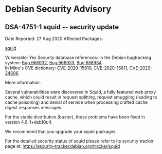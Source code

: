 
Debian Security Advisory
========================


DSA-4751-1 squid -- security update
-----------------------------------



Date Reported:
27 Aug 2020
Affected Packages:

[squid](https://packages.debian.org/src:squid)

Vulnerable:
Yes
Security database references:
In the Debian bugtracking system: [Bug 968932](https://bugs.debian.org/cgi-bin/bugreport.cgi?bug=968932), [Bug 968933](https://bugs.debian.org/cgi-bin/bugreport.cgi?bug=968933), [Bug 968934](https://bugs.debian.org/cgi-bin/bugreport.cgi?bug=968934).  
In Mitre's CVE dictionary: [CVE-2020-15810](https://security-tracker.debian.org/tracker/CVE-2020-15810), [CVE-2020-15811](https://security-tracker.debian.org/tracker/CVE-2020-15811), [CVE-2020-24606](https://security-tracker.debian.org/tracker/CVE-2020-24606).  

More information:

Several vulnerabilities were discovered in Squid, a fully featured web
proxy cache, which could result in request splitting, request smuggling
(leading to cache poisoning) and denial of service when processing
crafted cache digest responses messages.


For the stable distribution (buster), these problems have been fixed in
version 4.6-1+deb10u4.


We recommend that you upgrade your squid packages.


For the detailed security status of squid please refer to its security
tracker page at:
<https://security-tracker.debian.org/tracker/squid>





